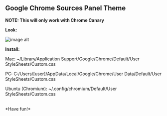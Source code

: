 Google Chrome Sources Panel Theme
-----------------------------

**NOTE: This will only work with Chrome Canary**
<br>

**Look:**

![image alt][1]

**Install:**

Mac: ~/Library/Application Support/Google/Chrome/Default/User StyleSheets/Custom.css

PC: C:/Users/[user]/AppData/Local/Google/Chrome/User Data/Default/User StyleSheets/Custom.css

Ubuntu (Chromium): ~/.config/chromium/Default/User StyleSheets/Custom.css

<br>
*Have fun!*


  [1]: http://bcandullo.com/dev/google-css.png
